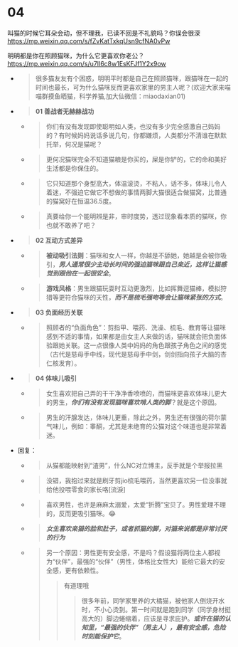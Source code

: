 
# 04

叫猫的时候它耳朵会动，但不理我，已读不回是不礼貌吗？你误会很深 https://mp.weixin.qq.com/s/fZvKatTxkqUsn9cfNA0vPw

明明都是你在照顾猫咪，为什么它更喜欢你老公？ https://mp.weixin.qq.com/s/u7lI6c8w1EsKFJf1Y2x9ow
- > 很多猫友友有个困惑，明明平时都是自己在照顾猫咪，跟猫咪在一起的时间也最长，可为什么猫咪反而更喜欢家里的男主人呢？(欢迎大家来喵喵群摸鱼晒猫，科学养猫,加大仙微信：miaodaxian01)
- > **01 善战者无赫赫战功**
  * > 你们有没有发现即使聪明如人类，也没有多少完全感激自己妈妈的？有时候妈妈说话多说几句，你都嫌烦，人类都分不清谁在默默托举，何况是猫呢？
  * > 更何况猫咪完全不知道猫粮是你买的，屎是你铲的，它的命和美好生活都是你保住的。
  * > 它只知道那个身型高大，体温滚烫，不粘人，话不多，体味儿令人着迷，不强迫它做它不想做的事情两脚大猫很适合做猫窝，比普通的猫窝好在恒温36.5度。
  * > 真要给你一个能明辨是非，审时度势，透过现象看本质的猫咪，你也就不敢养了吧？
- > **02 互动方式差异**
  * > **被动吸引法则**：猫咪和女人一样，你越是不舔她，她越是会被你吸引，***男人通常很少主动长时间的强迫猫咪跟自己亲近，这样让猫感觉到跟他在一起很安全***。
  * > **游戏风格**：男生跟猫玩耍时互动更激烈，比如挥舞逗猫棒，模拟狩猎等更符合猫咪的天性，***而不是梳毛强吻等会让猫咪紧张的方式***。
- > **03 负面经历关联**
  * > 照顾者的“负面角色”：剪指甲、喂药、洗澡、梳毛、教育等让猫咪感到不适的事情，如果都是由女主人来做的话，猫咪就会把负面体验跟她关联。这一点很像人类中妈妈的角色跟孩子角色之间的感觉（古代是慈母手中线，现代是慈母手中剑，剑剑指向孩子大脑的杏仁核发育）。
- > **04 体味儿吸引**
  * > 女生喜欢把自己弄的干干净净香喷喷的，而猫咪更喜欢体味儿更大的男生，***你们有没有发现猫咪喜欢啃人类的脚***？就是这个原因。
  * > 男生的汗腺发达，体味儿更重，除此之外，男生还有很强的荷尔蒙气味儿，例如：睾酮，尤其是未绝育的公猫对这个味道也是非常着迷。
- 回复：
  * > 从猫都能映射到“渣男”，什么NC对立博主，反手就是个举报拉黑
  * > 没错，我抱过来就是刷牙剪jio梳毛喂药，当然更喜欢另一位没事就给他投喂零食的家长咯[流淚]
  * > 喜欢男性，也许是麻麻太溺爱，太爱“折腾”宝贝了。男性爱理不理的，反而更吸引猫咪。😂
  * > ***女生喜欢亲猫的脸和肚子，或者抓猫的脚，对猫来说都是非常讨厌的行为***
  * > 另一个原因：男性更有安全感，不是吗？假设猫将两位主人都视为“伙伴”，最强的“伙伴”（男性，体格比女性大）能给它最大的安全感，更有依赖性。
    >> 有道理哦
    >>> 很多年前，同学家里养的大橘猫，被他家人倒烧开水时，不小心烫到。第一时间就是跑到同学（同学身材挺高大的）脚边蜷缩着，应该是寻求庇护。***或许在猫的认知里，“最强的伙伴”（男主人），最有安全感，危险时刻能保护它***。
